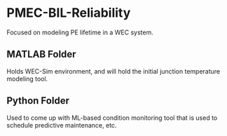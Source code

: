 # PMEC-BIL-Reliability
Focused on modeling PE lifetime in a WEC system.

## MATLAB Folder
Holds WEC-Sim environment, and will hold the initial junction temperature modeling tool. 

## Python Folder
Used to come up with ML-based condition monitoring tool that is used to schedule predictive maintenance, etc. 
